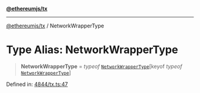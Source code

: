 [**@ethereumjs/tx**](../README.md)

***

[@ethereumjs/tx](../README.md) / NetworkWrapperType

# Type Alias: NetworkWrapperType

> **NetworkWrapperType** = *typeof* [`NetworkWrapperType`](../variables/NetworkWrapperType.md)\[keyof *typeof* [`NetworkWrapperType`](../variables/NetworkWrapperType.md)\]

Defined in: [4844/tx.ts:47](https://github.com/ethereumjs/ethereumjs-monorepo/blob/master/packages/tx/src/4844/tx.ts#L47)
